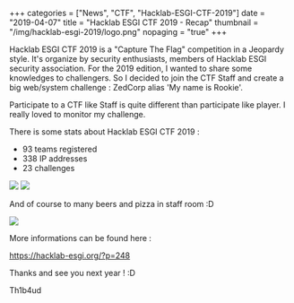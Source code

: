+++
categories = ["News", "CTF", "Hacklab-ESGI-CTF-2019"]
date = "2019-04-07"
title = "Hacklab ESGI CTF 2019 - Recap"
thumbnail = "/img/hacklab-esgi-2019/logo.png"
nopaging = "true"
+++

Hacklab ESGI CTF 2019 is a "Capture The Flag" competition in a Jeopardy style. It's organize by security enthusiasts, members of Hacklab ESGI security association. For the 2019 edition, I wanted to share some knowledges to challengers. So I decided to join the CTF Staff and create a big web/system challenge : ZedCorp alias 'My name is Rookie'.

Participate to a CTF like Staff is quite different than participate like player. I really loved to monitor my challenge.

There is some stats about Hacklab ESGI CTF 2019 :

* 93 teams registered
* 338 IP addresses
* 23 challenges

![](/img/hacklab-esgi-2019/challenges-1.png)
![](/img/hacklab-esgi-2019/challenges-2.png)

And of course to many beers and pizza in staff room :D

![](/img/hacklab-esgi-2019/staff.jpeg)

More informations can be found here :

https://hacklab-esgi.org/?p=248

Thanks and see you next year ! :D

Th1b4ud